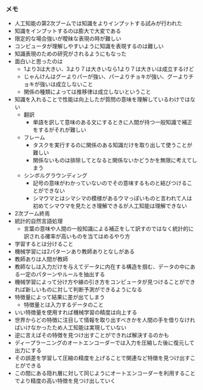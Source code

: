 ### メモ
- 人工知能の第2次ブームでは知識をよりインプットする試みが行われた
- 知識をインプットするのは膨大で大変である
- 限定的な場合強いが曖昧な表現の時が難しい
- コンピュータが理解しやすいように知識を表現するのは難しい
- 知識表現のための研究がされるようにもなった
- 面白いと思ったのは
  - 1より3は大きい、3より７は大きいなら1より７は大きいは成立するけど
  - じゃんけんはグーよりパーが強い、パーよりチョキが強い、グーよりチョキが強いは成立しないこと
  - 関係の種類によっては推移律は成立しないということ
- 知識を入れることで性能は向上したが質問の意味を理解しているわけではない
  - 翻訳
    - 単語を訳して意味のある文にするときに人間が持つ一般知識で補正をするがそれが難しい
  - フレーム
    - タスクを実行するのに関係のある知識だけを取り出して使うことが難しい
    - 関係ないものは排除してとなると関係ないかどうかを無限に考えてしまう
  - シンボルグラウンディング
    - 記号の意味がわかっていないのでその意味するものと結びつけることができない
    - シマウマとはシマシマの模様があるウマっぽいものと言われて人は初めてシマウマを見たとき理解できるが人工知能は理解できない
- 2次ブーム終焉
- 統計的自然言語処理
  - 言葉の意味や人間の一般知識による補正をして訳すのではなく統計的に訳される確率が高いものを当てはめるやり方
- 学習するとは分けること
- 機械学習には2パターンあり教師ありとなしがある
- 教師ありは人間が教師
- 教師なしは入力だけを与えてデータに内在する構造を掴む、データの中にある一定のパターンやルールを抽出する
- 機械学習によって分け方や線の引き方をコンピュータが見つけることができれば新しいものに対して判断予測ができるようになる
- 特徴量によって結果に差が出てしまう
  - 特徴量とは入力するデータのこと
- いい特徴量を使用すれば機械学習の精度は向上する
- 世界からどの特徴に注目して情報を取り出すべきかを人間の手を借りなければいけなかったため人工知能は実現していない
- 逆に言えばその特徴を見つけ出すことができれば解決するのかも
- ディープラーニングのオートエンコーダーでは入力を圧縮した後に復元して出力にする
- その誤差を学習して圧縮の精度を上げることで関連など特徴を見つけ出すことができる
- この間にある隠れ層に対して同じようにオートエンコーダーを利用することでより精度の高い特徴を見つけ出していく